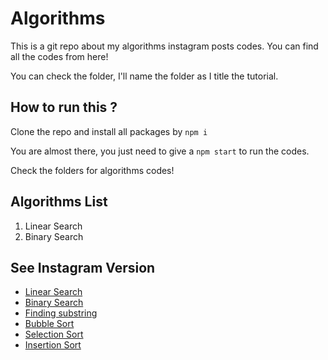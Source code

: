 # Algorithms

This is a git repo about my algorithms instagram posts codes. You can find all the codes from here!

You can check the folder, I'll name the folder as I title the tutorial.

## How to run this ?

Clone the repo and install all packages by `npm i`

You are almost there, you just need to give a `npm start` to run the codes.

Check the folders for algorithms codes!

## Algorithms List

1. Linear Search
2. Binary Search

## See Instagram Version

- [Linear Search](https://www.instagram.com/p/B_pDyJ6AdJL/)
- [Binary Search](https://www.instagram.com/p/B_rufJQgxW4/)
- [Finding substring](https://www.instagram.com/p/B_ugFZyAXav/)
- [Bubble Sort](https://www.instagram.com/p/B_w38fYgBr4/)
- [Selection Sort](https://www.instagram.com/p/B_zebOFALIY/)
- [Insertion Sort](https://www.instagram.com/p/B_2FTvUgrgr/)
